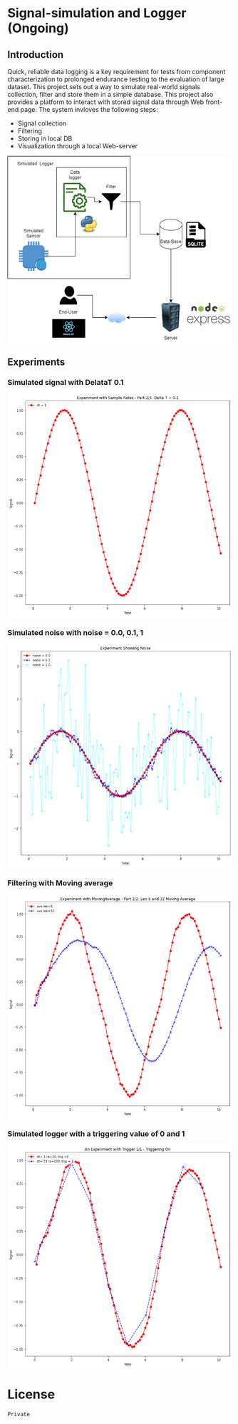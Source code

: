 # Signal-simulation and Logger (Ongoing)

## Introduction

Quick, reliable data logging is a key requirement for tests from component characterization to prolonged endurance testing to the evaluation of large dataset. This project sets out a way to simulate real-world signals collection, filter and store them in a simple database. This project also provides a platform to interact with stored signal data through Web front-end page. The system invloves the following steps:

* Signal collection
* Filtering 
* Storing in local DB
* Visualization through a local Web-server

<p align="center">
<img  src="./image.png">
<p>

  
  ## Experiments
  ### Simulated signal with DelataT 0.1
  <p align="center">
  <img width="600" height="500"  src="./Delta01.png">
  <p>
    
  ### Simulated noise with noise = 0.0, 0.1, 1 
  <p align="center">
  <img width="600" height="500"  src="./Noise.png">
  <p>
    
   ### Filtering with Moving average 
  <p align="center">
  <img width="600" height="500"  src="./average.png">
  <p>
    
   ### Simulated logger with a triggering value of 0 and 1
  <p align="center">
  <img width="600" height="500"  src="./Logging.png">
  <p>
    
   # License
    Private
    
   
